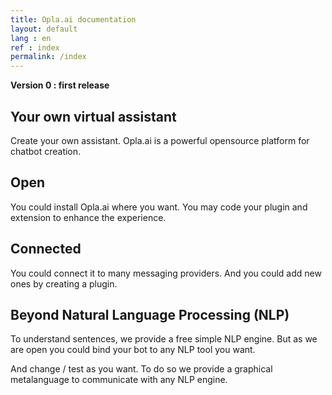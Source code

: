 ```yaml
---
title: Opla.ai documentation
layout: default
lang : en
ref : index
permalink: /index
---
```


__Version 0 : first release__

## Your own virtual assistant
Create your own assistant. Opla.ai is a powerful opensource platform for chatbot creation.

## Open
You could install Opla.ai where you want. You may code your plugin and extension to enhance the experience.

## Connected
You could connect it to many messaging providers. And you could add new ones by creating a plugin.

## Beyond Natural Language Processing (NLP)
To understand sentences, we provide a free simple NLP engine. But as we are open you could bind your bot to any NLP tool you want.

And change / test as you want. To do so we provide a graphical metalanguage to communicate with any NLP engine.
